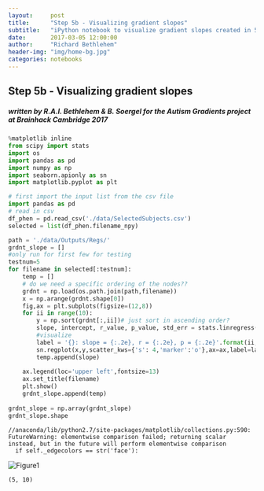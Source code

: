 ```yaml
---
layout:     post
title:      "Step 5b - Visualizing gradient slopes"
subtitle:   "iPython notebook to visualize gradient slopes created in 5a"
date:       2017-03-05 12:00:00
author:     "Richard Bethlehem"
header-img: "img/home-bg.jpg"
categories: notebooks
---
```


## Step 5b - Visualizing gradient slopes

#####  written by R.A.I. Bethlehem & B. Soergel for the Autism Gradients project at Brainhack Cambridge 2017


```python
%matplotlib inline
from scipy import stats
import os
import pandas as pd
import numpy as np
import seaborn.apionly as sn
import matplotlib.pyplot as plt

```


```python
# first import the input list from the csv file
import pandas as pd
# read in csv
df_phen = pd.read_csv('./data/SelectedSubjects.csv')
selected = list(df_phen.filename_npy)
```


```python
path = './data/Outputs/Regs/'
grdnt_slope = []
#only run for first few for testing
testnum=5
for filename in selected[:testnum]:
    temp = []
    # do we need a specific ordering of the nodes??
    grdnt = np.load(os.path.join(path,filename))
    x = np.arange(grdnt.shape[0])
    fig,ax = plt.subplots(figsize=(12,8))
    for ii in range(10):
        y = np.sort(grdnt[:,ii])# just sort in ascending order?
        slope, intercept, r_value, p_value, std_err = stats.linregress(x,y)
        #visualize
        label = '{}: slope = {:.2e}, r = {:.2e}, p = {:.2e}'.format(ii,slope,r_value,p_value)
        sn.regplot(x,y,scatter_kws={'s': 4,'marker':'o'},ax=ax,label=label)
        temp.append(slope)
        
    ax.legend(loc='upper left',fontsize=13)
    ax.set_title(filename)
    plt.show()
    grdnt_slope.append(temp)
    
grdnt_slope = np.array(grdnt_slope)
grdnt_slope.shape
```

    //anaconda/lib/python2.7/site-packages/matplotlib/collections.py:590: FutureWarning: elementwise comparison failed; returning scalar instead, but in the future will perform elementwise comparison
      if self._edgecolors == str('face'):



![Figure1](/Autism-Gradients/img/post_imgs/2017-03-05-output_3_1.png)



    (5, 10)




```python

```
